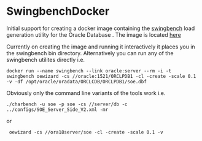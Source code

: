 # SwingbenchDocker
Initial support for creating a docker image containing the [swingbench](http://www.dominicgiles.com/swingbench.html) load generation utility for the Oracle Database . The image is located [here](https://hub.docker.com/r/domgiles/swingbench/)

Currently on creating the image and running it interactively it places you in the swingbench bin directory. Alternatively you can run any of the swingbench utilites directly i.e.

```shell
docker run --name swingbench --link oracle:server --rm -i -t swingbench oewizard -cs //oracle:1521/ORCLPDB1 -cl -create -scale 0.1 -v -df /opt/oracle/oradata/ORCLCDB/ORCLPDB1/soe.dbf
```
Obviously only the command line variants of the tools work i.e.

```shell
./charbench -u soe -p soe -cs //server/db -c ../configs/SOE_Server_Side_V2.xml -mr 
```
or
```shell
 oewizard -cs //ora18server/soe -cl -create -scale 0.1 -v
```
